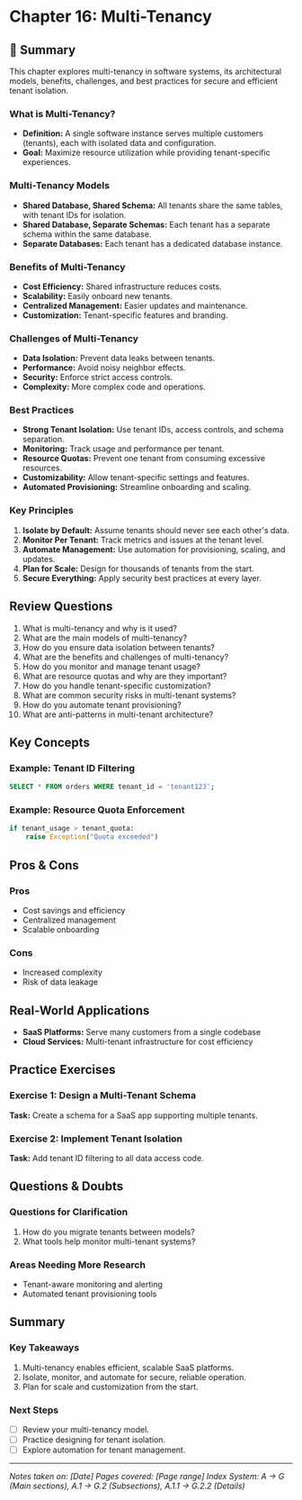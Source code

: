 # Chapter 16: Multi-Tenancy

## 📖 Summary

This chapter explores multi-tenancy in software systems, its architectural models, benefits, challenges, and best practices for secure and efficient tenant isolation.

### What is Multi-Tenancy?
- **Definition:** A single software instance serves multiple customers (tenants), each with isolated data and configuration.
- **Goal:** Maximize resource utilization while providing tenant-specific experiences.

### Multi-Tenancy Models
- **Shared Database, Shared Schema:** All tenants share the same tables, with tenant IDs for isolation.
- **Shared Database, Separate Schemas:** Each tenant has a separate schema within the same database.
- **Separate Databases:** Each tenant has a dedicated database instance.

### Benefits of Multi-Tenancy
- **Cost Efficiency:** Shared infrastructure reduces costs.
- **Scalability:** Easily onboard new tenants.
- **Centralized Management:** Easier updates and maintenance.
- **Customization:** Tenant-specific features and branding.

### Challenges of Multi-Tenancy
- **Data Isolation:** Prevent data leaks between tenants.
- **Performance:** Avoid noisy neighbor effects.
- **Security:** Enforce strict access controls.
- **Complexity:** More complex code and operations.

### Best Practices
- **Strong Tenant Isolation:** Use tenant IDs, access controls, and schema separation.
- **Monitoring:** Track usage and performance per tenant.
- **Resource Quotas:** Prevent one tenant from consuming excessive resources.
- **Customizability:** Allow tenant-specific settings and features.
- **Automated Provisioning:** Streamline onboarding and scaling.

### Key Principles
1. **Isolate by Default:** Assume tenants should never see each other's data.
2. **Monitor Per Tenant:** Track metrics and issues at the tenant level.
3. **Automate Management:** Use automation for provisioning, scaling, and updates.
4. **Plan for Scale:** Design for thousands of tenants from the start.
5. **Secure Everything:** Apply security best practices at every layer.

## Review Questions
1. What is multi-tenancy and why is it used?
2. What are the main models of multi-tenancy?
3. How do you ensure data isolation between tenants?
4. What are the benefits and challenges of multi-tenancy?
5. How do you monitor and manage tenant usage?
6. What are resource quotas and why are they important?
7. How do you handle tenant-specific customization?
8. What are common security risks in multi-tenant systems?
9. How do you automate tenant provisioning?
10. What are anti-patterns in multi-tenant architecture?

## Key Concepts

### Example: Tenant ID Filtering
```sql
SELECT * FROM orders WHERE tenant_id = 'tenant123';
```

### Example: Resource Quota Enforcement
```python
if tenant_usage > tenant_quota:
    raise Exception("Quota exceeded")
```

## Pros & Cons

### Pros
- Cost savings and efficiency
- Centralized management
- Scalable onboarding

### Cons
- Increased complexity
- Risk of data leakage

## Real-World Applications
- **SaaS Platforms:** Serve many customers from a single codebase
- **Cloud Services:** Multi-tenant infrastructure for cost efficiency

## Practice Exercises

### Exercise 1: Design a Multi-Tenant Schema
**Task:** Create a schema for a SaaS app supporting multiple tenants.

### Exercise 2: Implement Tenant Isolation
**Task:** Add tenant ID filtering to all data access code.

## Questions & Doubts

### Questions for Clarification
1. How do you migrate tenants between models?
2. What tools help monitor multi-tenant systems?

### Areas Needing More Research
- Tenant-aware monitoring and alerting
- Automated tenant provisioning tools

## Summary

### Key Takeaways
1. Multi-tenancy enables efficient, scalable SaaS platforms.
2. Isolate, monitor, and automate for secure, reliable operation.
3. Plan for scale and customization from the start.

### Next Steps
- [ ] Review your multi-tenancy model.
- [ ] Practice designing for tenant isolation.
- [ ] Explore automation for tenant management.

---

*Notes taken on: [Date]*
*Pages covered: [Page range]*
*Index System: A → G (Main sections), A.1 → G.2 (Subsections), A.1.1 → G.2.2 (Details)*
